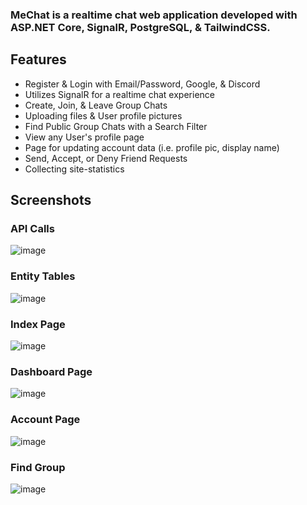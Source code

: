 ### MeChat is a realtime chat web application developed with ASP.NET Core, SignalR, PostgreSQL, & TailwindCSS.

## Features
* Register & Login with Email/Password, Google, & Discord
* Utilizes SignalR for a realtime chat experience
* Create, Join, & Leave Group Chats
* Uploading files & User profile pictures
* Find Public Group Chats with a Search Filter
* View any User's profile page
* Page for updating account data (i.e. profile pic, display name) 
* Send, Accept, or Deny Friend Requests
* Collecting site-statistics

## Screenshots

### API Calls

![image](https://github.com/user-attachments/assets/2e05828c-3a9f-4072-909f-1d600e0de278)

### Entity Tables

![image](https://github.com/user-attachments/assets/de8f308e-4d18-4a48-b99c-6309ebe70550)

### Index Page

![image](https://github.com/user-attachments/assets/3417a6f1-9c8b-4d40-b532-1909c446689a)

### Dashboard Page

![image](https://github.com/user-attachments/assets/20703743-6263-467d-a1ea-b1ccc651c488)

### Account Page

![image](https://github.com/user-attachments/assets/10455e3d-4861-4dfc-acc3-87d9c37f1e21)

### Find Group

![image](https://github.com/user-attachments/assets/edafc28a-1709-47ac-9af4-8faaf7d882a0)

